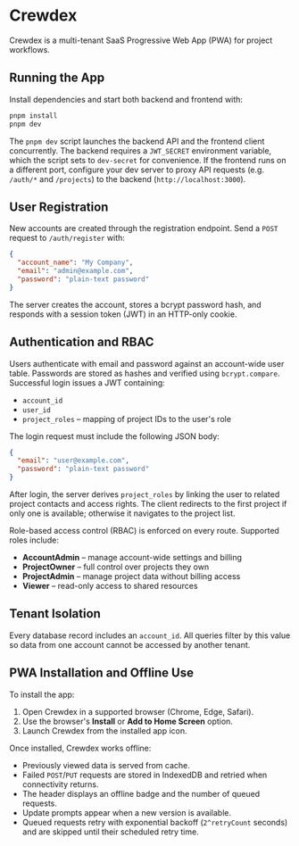 # Crewdex

Crewdex is a multi-tenant SaaS Progressive Web App (PWA) for project workflows.

## Running the App

Install dependencies and start both backend and frontend with:

```bash
pnpm install
pnpm dev
```

The `pnpm dev` script launches the backend API and the frontend client concurrently. The backend requires a
`JWT_SECRET` environment variable, which the script sets to `dev-secret` for convenience. If the frontend runs on a
different port, configure your dev server to proxy API requests (e.g. `/auth/*` and `/projects`) to the backend
(`http://localhost:3000`).

## User Registration

New accounts are created through the registration endpoint. Send a `POST` request to `/auth/register` with:

```json
{
  "account_name": "My Company",
  "email": "admin@example.com",
  "password": "plain-text password"
}
```

The server creates the account, stores a bcrypt password hash, and responds with a session token (JWT) in an HTTP-only cookie.

## Authentication and RBAC

Users authenticate with email and password against an account-wide user table. Passwords are stored as hashes and verified using `bcrypt.compare`. Successful login issues a JWT containing:

- `account_id`
- `user_id`
- `project_roles` – mapping of project IDs to the user's role

The login request must include the following JSON body:

```json
{
  "email": "user@example.com",
  "password": "plain-text password"
}
```

After login, the server derives `project_roles` by linking the user to related project contacts and access rights. The client redirects to the first project if only one is available; otherwise it navigates to the project list.

Role-based access control (RBAC) is enforced on every route. Supported roles include:

- **AccountAdmin** – manage account-wide settings and billing
- **ProjectOwner** – full control over projects they own
- **ProjectAdmin** – manage project data without billing access
- **Viewer** – read-only access to shared resources

## Tenant Isolation

Every database record includes an `account_id`. All queries filter by this value so data from one account cannot be accessed by another tenant.

## PWA Installation and Offline Use

To install the app:

1. Open Crewdex in a supported browser (Chrome, Edge, Safari).
2. Use the browser's **Install** or **Add to Home Screen** option.
3. Launch Crewdex from the installed app icon.

Once installed, Crewdex works offline:

- Previously viewed data is served from cache.
- Failed `POST`/`PUT` requests are stored in IndexedDB and retried when
  connectivity returns.
- The header displays an offline badge and the number of queued requests.
- Update prompts appear when a new version is available.
- Queued requests retry with exponential backoff (`2^retryCount` seconds)
  and are skipped until their scheduled retry time.

